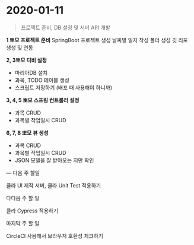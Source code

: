 # 2020-01-11

> 프로젝트 준비, DB 설정 및 서버 API 개발

**1 뽀모 프로젝트 준비**
SpringBoot 프로젝트 생성
날짜별 일지 작성 폴더 생성
깃 리포 생성 및 연동


**2, 3뽀모 디비 설정**
- 마리아DB 설치
- 과목, TODO 테이블 생성
- 스크립트 저장하기 (배포 때 사용해야 하니까)

**3, 4, 5 뽀모 스프링 컨트롤러 설정**
- 과목 CRUD
- 과목별 작업일시 CRUD

**6, 7, 8 뽀모 뷰 생성**
- 과목 CRUD
- 과목별 작업일시 CRUD
- JSON 모델을 잘 받아오는 지만 확인


— 
다음 주 할일

클라 UI 제작 
서버, 클라 Unit Test 적용하기 

다다음 주 할 일

클라 Cypress 적용하기 

마지막 주 할 일

CircleCI 사용해서 브라우저 호환성 체크하기
